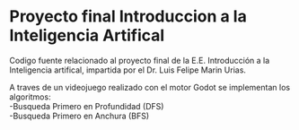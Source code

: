 # Proyecto final Introduccion a la Inteligencia Artifical

Codigo fuente relacionado al proyecto final de la E.E. Introducción a la Inteligencia artifical, impartida por el Dr. Luis Felipe Marin Urias.

A traves de un videojuego realizado con el motor Godot se implementan los algoritmos:
<br>-Busqueda Primero en Profundidad (DFS)
<br>-Busqueda Primero en Anchura (BFS)


